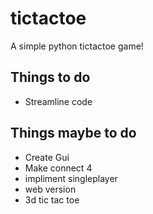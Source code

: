 # tictactoe
A simple python tictactoe game!

## Things to do
* Streamline code

## Things maybe to do
* Create Gui
* Make connect 4
* impliment singleplayer
* web version
* 3d tic tac toe
